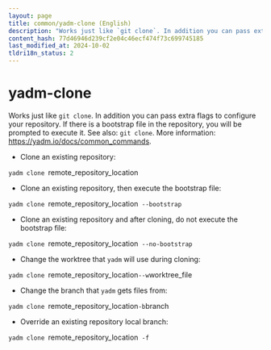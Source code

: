 ```yaml
---
layout: page
title: common/yadm-clone (English)
description: "Works just like `git clone`. In addition you can pass extra flags to configure your repository."
content_hash: 77d46946d239cf2e04c46ecf474f73c699745185
last_modified_at: 2024-10-02
tldri18n_status: 2
---
```

# yadm-clone

Works just like `git clone`. In addition you can pass extra flags to configure your repository.
If there is a bootstrap file in the repository, you will be prompted to execute it.
See also: `git clone`.
More information: <https://yadm.io/docs/common_commands>.

- Clone an existing repository:

`yadm clone `<span class="tldr-var badge badge-pill bg-dark-lm bg-white-dm text-white-lm text-dark-dm font-weight-bold">remote_repository_location</span>

- Clone an existing repository, then execute the bootstrap file:

`yadm clone `<span class="tldr-var badge badge-pill bg-dark-lm bg-white-dm text-white-lm text-dark-dm font-weight-bold">remote_repository_location</span>` --bootstrap`

- Clone an existing repository and after cloning, do not execute the bootstrap file:

`yadm clone `<span class="tldr-var badge badge-pill bg-dark-lm bg-white-dm text-white-lm text-dark-dm font-weight-bold">remote_repository_location</span>` --no-bootstrap`

- Change the worktree that `yadm` will use during cloning:

`yadm clone `<span class="tldr-var badge badge-pill bg-dark-lm bg-white-dm text-white-lm text-dark-dm font-weight-bold">remote_repository_location</span>` --w `<span class="tldr-var badge badge-pill bg-dark-lm bg-white-dm text-white-lm text-dark-dm font-weight-bold">worktree_file</span>

- Change the branch that `yadm` gets files from:

`yadm clone `<span class="tldr-var badge badge-pill bg-dark-lm bg-white-dm text-white-lm text-dark-dm font-weight-bold">remote_repository_location</span>` -b `<span class="tldr-var badge badge-pill bg-dark-lm bg-white-dm text-white-lm text-dark-dm font-weight-bold">branch</span>

- Override an existing repository local branch:

`yadm clone `<span class="tldr-var badge badge-pill bg-dark-lm bg-white-dm text-white-lm text-dark-dm font-weight-bold">remote_repository_location</span>` -f`

